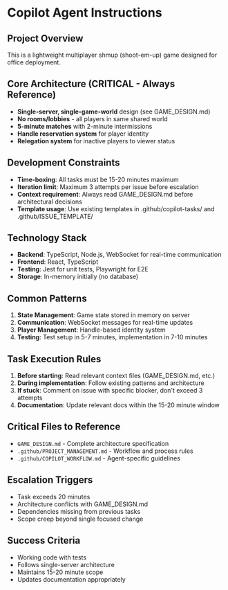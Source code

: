 # Copilot Agent Instructions

## Project Overview
This is a lightweight multiplayer shmup (shoot-em-up) game designed for office deployment.

## Core Architecture (CRITICAL - Always Reference)
- **Single-server, single-game-world** design (see GAME_DESIGN.md)
- **No rooms/lobbies** - all players in same shared world
- **5-minute matches** with 2-minute intermissions
- **Handle reservation system** for player identity
- **Relegation system** for inactive players to viewer status

## Development Constraints
- **Time-boxing**: All tasks must be 15-20 minutes maximum
- **Iteration limit**: Maximum 3 attempts per issue before escalation
- **Context requirement**: Always read GAME_DESIGN.md before architectural decisions
- **Template usage**: Use existing templates in .github/copilot-tasks/ and .github/ISSUE_TEMPLATE/

## Technology Stack
- **Backend**: TypeScript, Node.js, WebSocket for real-time communication
- **Frontend**: React, TypeScript
- **Testing**: Jest for unit tests, Playwright for E2E
- **Storage**: In-memory initially (no database)

## Common Patterns
1. **State Management**: Game state stored in memory on server
2. **Communication**: WebSocket messages for real-time updates
3. **Player Management**: Handle-based identity system
4. **Testing**: Test setup in 5-7 minutes, implementation in 7-10 minutes

## Task Execution Rules
1. **Before starting**: Read relevant context files (GAME_DESIGN.md, etc.)
2. **During implementation**: Follow existing patterns and architecture
3. **If stuck**: Comment on issue with specific blocker, don't exceed 3 attempts
4. **Documentation**: Update relevant docs within the 15-20 minute window

## Critical Files to Reference
- `GAME_DESIGN.md` - Complete architecture specification
- `.github/PROJECT_MANAGEMENT.md` - Workflow and process rules
- `.github/COPILOT_WORKFLOW.md` - Agent-specific guidelines

## Escalation Triggers
- Task exceeds 20 minutes
- Architecture conflicts with GAME_DESIGN.md
- Dependencies missing from previous tasks
- Scope creep beyond single focused change

## Success Criteria
- Working code with tests
- Follows single-server architecture
- Maintains 15-20 minute scope
- Updates documentation appropriately
